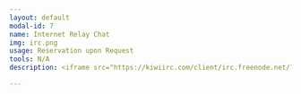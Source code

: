 ```yaml
---
layout: default
modal-id: 7
name: Internet Relay Chat
img: irc.png
usage: Reservation upon Request
tools: N/A
description: <iframe src="https://kiwiirc.com/client/irc.freenode.net/?nick=guest_kiwi|?&theme=cli#ctrlh" style="border:0; width:100%; height:450px;"></iframe>

---
```

